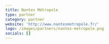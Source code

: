 ```yaml
---
title: Nantes Métropole
type: partner
category: partner
website: 'http://www.nantesmetropole.fr/'
logo: /images/partners/nantes-metropole.png
socials: []
---
```

